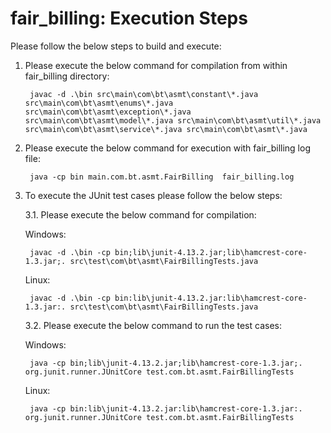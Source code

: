 # fair_billing: Execution Steps

Please follow the below steps to build and execute:

1. Please execute the below command for compilation from within fair_billing directory:
  
        javac -d .\bin src\main\com\bt\asmt\constant\*.java src\main\com\bt\asmt\enums\*.java src\main\com\bt\asmt\exception\*.java src\main\com\bt\asmt\model\*.java src\main\com\bt\asmt\util\*.java  src\main\com\bt\asmt\service\*.java src\main\com\bt\asmt\*.java

2. Please execute the below command for execution with fair_billing log file:
                
        java -cp bin main.com.bt.asmt.FairBilling  fair_billing.log

3. To execute the JUnit test cases please follow the below steps:
  
    3.1. Please execute the below command for compilation:
    
      Windows:
       
        javac -d .\bin -cp bin;lib\junit-4.13.2.jar;lib\hamcrest-core-1.3.jar;. src\test\com\bt\asmt\FairBillingTests.java
       
      Linux:
       
        javac -d .\bin -cp bin:lib\junit-4.13.2.jar:lib\hamcrest-core-1.3.jar:. src\test\com\bt\asmt\FairBillingTests.java
       
    3.2. Please execute the below command to run the test cases:
  
      Windows:
       
        java -cp bin;lib\junit-4.13.2.jar;lib\hamcrest-core-1.3.jar;. org.junit.runner.JUnitCore test.com.bt.asmt.FairBillingTests
       
      Linux:
   
        java -cp bin:lib\junit-4.13.2.jar:lib\hamcrest-core-1.3.jar:. org.junit.runner.JUnitCore test.com.bt.asmt.FairBillingTests
